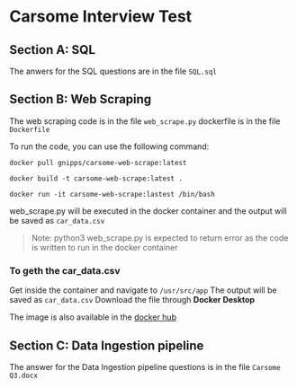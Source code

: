 # Carsome Interview Test

## Section A: SQL
The anwers for the SQL questions are in the file `SQL.sql`

## Section B: Web Scraping

The web scraping code is in the file `web_scrape.py`
dockerfile is in the file `Dockerfile`

To run the code, you can use the following command:
```
docker pull gnipps/carsome-web-scrape:latest
```

```
docker build -t carsome-web-scrape:latest .
```

```
docker run -it carsome-web-scrape:lastest /bin/bash
```
web_scrape.py will be executed in the docker container and the output will be saved as `car_data.csv`
> Note: python3 web_scrape.py is expected to return error as the code is written to run in the docker container

### To geth the car_data.csv
Get inside the container and navigate to `/usr/src/app`
The output will be saved as `car_data.csv`
Download the file through **Docker Desktop**

The image is also available in the [docker hub](https://hub.docker.com/repository/docker/gnipps/carsome-web-scrape/)


## Section C: Data Ingestion pipeline

The answer for the Data Ingestion pipeline questions is in the file `Carsome Q3.docx`
